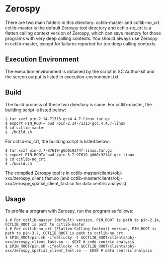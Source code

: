 # Zerospy

There are two main folders in this directory: cctlib-master and cctlib-no_crt. cctlib-master is the default Zerospy tool directory and cctlib-no_crt is a flatten calling context version of Zerospy, which can save memory for those programs with very deep calling contexts. You should always use Zerospy in cctlib-master, except for failures reported for too deep calling contexts.

## Execution Environment

The execution environment is obtained by the script in SC Author-kit and the screen output is listed in execution-environment.txt.

## Build

The build process of these two directory is same. For cctlib-master, the building script is listed below:

~~~~
$ tar xvzf pin-2.14-71313-gcc4.4.7-linux.tar.gz
$ export PIN_ROOT=`pwd`/pin-2.14-71313-gcc.4.4.7-linux
$ cd cctlib-master
$ ./build.sh
~~~~

For cctlib-no_crt, the building script is listed below:

~~~~
$ tar xvzf pin-3.7-97619-g0d0c92f4f-linux.tar.gz
$ export PIN_ROOT=`pwd`/pin-3.7-97619-g0d0c92f4f-gcc-linux
$ cd cctlib-no_crt
$ ./build.sh
~~~~

The compiled Zerospy tool is in cctlib-master/clients/obj-xxx/zerospy_client_fast.so (and cctlib-master/clients/obj-xxx/zerospy_spatial_client_fast.so for data centric analysis)

## Usage

To profile a program with Zerospy, run the program as follows:

~~~~
$ # For cctlib-master (default) version, PIN_ROOT is path to pin-2.14, CCTLIB_ROOT is path to cctlib-master
$ # For cctlib-no_crt (Flatten Calling Context) version, PIN_ROOT is path to pin-3.7, CCTLIB_ROOT is path to cctlib-no_crt
$ $PIN_ROOT/pin.sh -ifeellucky -t $CCTLIB_ROOT/clients/obj-xxx/zerospy_client_fast.so -- $EXE # code centric analysis
$ $PIN_ROOT/pin.sh -ifeellucky -t $CCTLIB_ROOT/clients/obj-xxx/zerospy_spatial_client_fast.so -- $EXE # data centric analysis
~~~~
